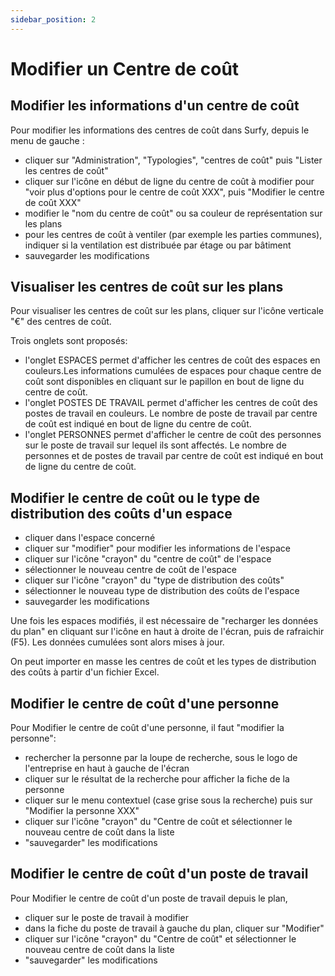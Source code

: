 ```yaml
---
sidebar_position: 2
---
```

# Modifier un Centre de coût


## Modifier les informations d'un centre de coût

Pour modifier les informations des centres de coût dans Surfy, depuis le menu de gauche :

 -  cliquer sur "Administration", "Typologies", "centres de coût" puis "Lister les centres de coût"
 -  cliquer sur l'icône en début de ligne du centre de coût à modifier pour "voir plus d'options pour le centre de coût XXX", puis "Modifier le centre de coût XXX"
 -  modifier le "nom du centre de coût" ou sa couleur de représentation sur les plans
 -  pour les centres de coût à ventiler (par exemple les parties communes), indiquer si la ventilation est distribuée par étage ou par bâtiment
 -  sauvegarder les modifications

## Visualiser les centres de coût sur les plans

Pour visualiser les centres de coût sur les plans, cliquer sur l'icône verticale "€" des centres de coût.

Trois onglets sont proposés:

-   l'onglet ESPACES permet d'afficher les centres de coût des espaces en couleurs.Les informations cumulées de espaces pour chaque centre de coût sont disponibles en cliquant sur le papillon en bout de ligne du centre de coût.
-   l'onglet POSTES DE TRAVAIL permet d'afficher les centres de coût des postes de travail en couleurs. Le nombre de poste de travail par centre de coût est indiqué en bout de ligne du centre de coût.
-   l'onglet PERSONNES permet d'afficher le centre de coût des personnes sur le poste de travail sur lequel ils sont affectés. Le nombre de personnes et de postes de travail par centre de coût est indiqué en bout de ligne du centre de coût. 

## Modifier le centre de coût ou le type de distribution des coûts d'un espace

-   cliquer dans l'espace concerné
-   cliquer sur "modifier" pour modifier les informations de l'espace
-   cliquer sur l'icône "crayon" du "centre de coût" de l'espace
-   sélectionner le nouveau centre de coût de l'espace
-   cliquer sur l'icône "crayon" du "type de distribution des coûts"
-   sélectionner le nouveau type de distribution des coûts de l'espace
-   sauvegarder les modifications

Une fois les espaces modifiés, il est nécessaire de "recharger les données du plan" en cliquant sur l'icône en haut à droite de l'écran, puis de rafraichir (F5). Les données cumulées sont alors mises à jour.

On peut importer en masse les centres de coût et les types de distribution des coûts à partir d'un fichier Excel. 

## Modifier le centre de coût d'une personne

Pour Modifier le centre de coût d'une personne, il faut "modifier la personne":

-   rechercher la personne par la loupe de recherche, sous le logo de l'entreprise en haut à gauche de l'écran
-   cliquer sur le résultat de la recherche pour afficher la fiche de la personne
-   cliquer sur le menu contextuel (case grise sous la recherche) puis sur "Modifier la personne XXX"
-   cliquer sur l'icône "crayon" du "Centre de coût et sélectionner le nouveau centre de coût dans la liste
-   "sauvegarder" les modifications

## Modifier le centre de coût d'un poste de travail

Pour Modifier le centre de coût d'un poste de travail depuis le plan,

-   cliquer sur le poste de travail à modifier
-   dans la fiche du poste de travail à gauche du plan, cliquer sur "Modifier"
-   cliquer sur l'icône "crayon" du "Centre de coût" et sélectionner le nouveau centre de coût dans la liste
-   "sauvegarder" les modifications
